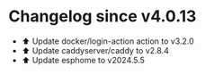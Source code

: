 # Changelog since v4.0.13
- ⬆️ Update docker/login-action action to v3.2.0 
- ⬆️ Update caddyserver/caddy to v2.8.4 
- ⬆️ Update esphome to v2024.5.5 
